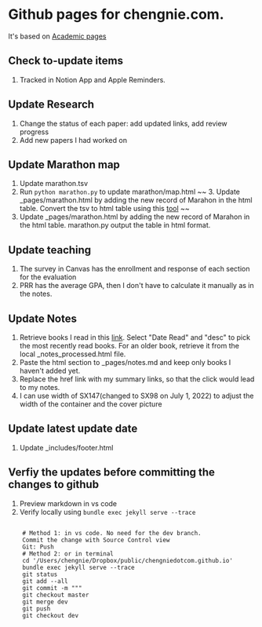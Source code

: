 # Github pages for chengnie.com. 

It's based on [Academic pages](https://github.com/academicpages/academicpages.github.io)

## Check to-update items

1. Tracked in Notion App and Apple Reminders. 

## Update Research

1. Change the status of each paper: add updated links, add review progress
2. Add new papers I had worked on


## Update Marathon map

1. Update marathon.tsv 
2. Run ``python marathon.py`` to update marathon/map.html
~~ 3. Update _pages/marathon.html by adding the new record of Marahon in the html table. Convert the tsv to html table using this [tool](https://wtools.io/convert-tsv-to-html-table) ~~
3. Update _pages/marathon.html by adding the new record of Marahon in the html table. marathon.py output the table in html format. 


## Update teaching

1. The survey in Canvas has the enrollment and response of each section for the evaluation
2. PRR has the average GPA, then I don't have to calculate it manually as in the notes. 


## Update Notes

1. Retrieve books I read in this [link](https://www.goodreads.com/user/edit?format=html&tab=widgets#_=_). Select "Date Read" and "desc" to pick the most recently read books. For an older book, retrieve it from the local _notes_processed.html file. 
2. Paste the html section to _pages/notes.md and keep only books I haven't added yet. 
3. Replace the href link with my summary links, so that the click would lead to my notes. 
4. I can use width of SX147(changed to SX98 on July 1, 2022) to adjust the width of the container and the cover picture


## Update latest update date

1. Update _includes/footer.html


## Verfiy the updates before committing the changes to github

1. Preview markdown in vs code
2. Verify locally using ``bundle exec jekyll serve --trace``

```

    # Method 1: in vs code. No need for the dev branch. 
    Commit the change with Source Control view
    Git: Push
    # Method 2: or in terminal
    cd '/Users/chengnie/Dropbox/public/chengniedotcom.github.io'
    bundle exec jekyll serve --trace
    git status
    git add --all
    git commit -m """
    git checkout master
    git merge dev
    git push
    git checkout dev

```